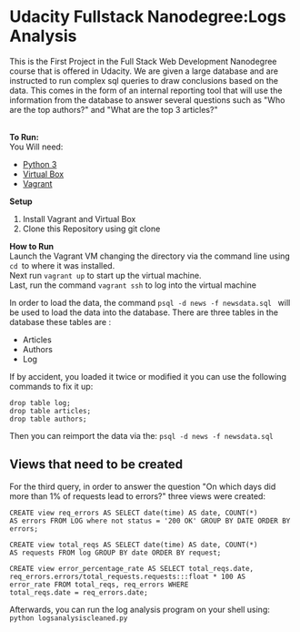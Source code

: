 <h1>Udacity Fullstack Nanodegree:Logs Analysis</h1>

This is the First Project in the Full Stack Web Development Nanodegree course that is offered in Udacity. We are given a large database 
and are instructed to run complex sql queries to draw conclusions based on the data. This comes
in the form of an internal reporting tool that will use the information from the database to 
answer several questions such as "Who are the top authors?" and "What are the top 3 articles?"
<br> 
<br>

<b>To Run:</b><br>
You Will need:<br> 
<ul>
  <li><a href="https://www.python.org/downloads/">Python 3</a></li>
  <li><a href="https://www.virtualbox.org/wiki/Download_Old_Builds_5_1">Virtual Box</a></li>
  <li><a href="https://www.vagrantup.com/downloads.html">Vagrant</a></li>
</ul>

<b>Setup</b>
<ol>
  <li>Install Vagrant and Virtual Box</li>
  <li>Clone this Repository using git clone </li>
</ol>  

<b>How to Run</b>
<br>
Launch the Vagrant VM changing the directory via the command line using ```cd ```to where it was installed.<br>
Next run ```vagrant up``` to start up the virtual machine. <br>
Last, run the command   ```vagrant ssh``` to log into the virtual machine

In order to load the data, the command ```psql -d news -f newsdata.sql ``` will be used to load the data into the database. There are three tables in the database these tables are :
<ul>
  <li>Articles</li>
  <li>Authors</li>
  <li>Log</li>
</ul>

If by accident, you loaded it twice or modified it you can use the following commands to fix it up: 

```
drop table log;
drop table articles;
drop table authors;
```
Then you can reimport the data via the: 
```psql -d news -f newsdata.sql ```


<h2> Views that need to be created</h2> 
For the third query, in order to answer the question "On which days did more than 1% of requests lead to errors?" three views were created: 

```
CREATE view req_errors AS SELECT date(time) AS date, COUNT(*) 
AS errors FROM LOG where not status = '200 OK' GROUP BY DATE ORDER BY errors; 
```

```
CREATE view total_reqs AS SELECT date(time) AS date, COUNT(*)
AS requests FROM log GROUP BY date ORDER BY request;
```

```
CREATE view error_percentage_rate AS SELECT total_reqs.date,
req_errors.errors/total_requests.requests:::float * 100 AS
error_rate FROM total_reqs, req_errors WHERE 
total_reqs.date = req_errors.date;
```
Afterwards, you can run the log analysis program on your shell using: 
``` python logsanalysiscleaned.py ```





 

